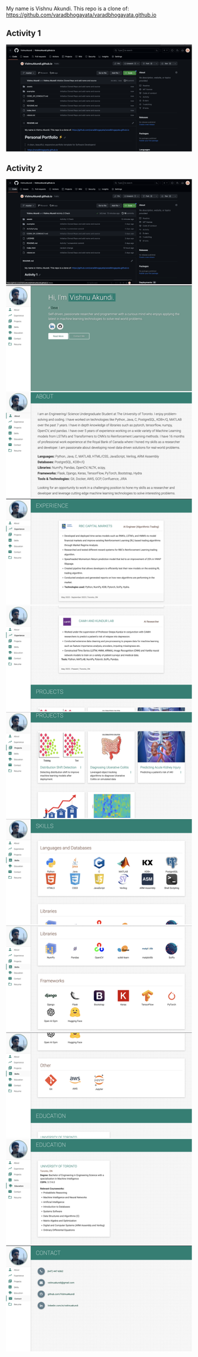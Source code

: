 My name is Vishnu Akundi.
This repo is a clone of: https://github.com/varadbhogayata/varadbhogayata.github.io

## Activity 1
![My Image](Activity1.png "Activity 1")

## Activity 2
![My Image](Activity20.png "Activity 20")
![My Image](Activity21.png "Activity 21")
![My Image](Activity22.png "Activity 22")
![My Image](Activity23.png "Activity 23")
![My Image](Activity24.png "Activity 24")
![My Image](Activity25.png "Activity 25")
![My Image](Activity26.png "Activity 26")
![My Image](Activity27.png "Activity 27")
![My Image](Activity28.png "Activity 28")
![My Image](Activity29.png "Activity 29")
![My Image](Activity30.png "Activity 30")


